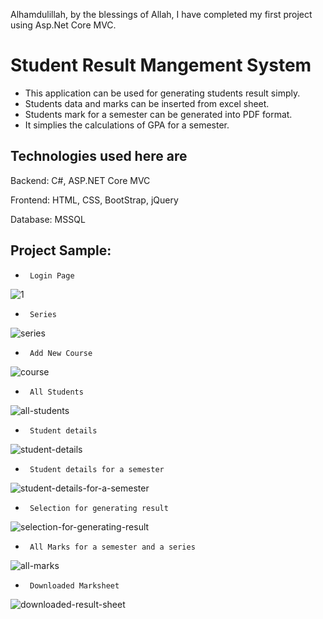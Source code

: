 Alhamdulillah, by the blessings of Allah, I have completed my first project using Asp.Net Core MVC.


# Student Result Mangement System
- This application can be used for generating students result simply.
- Students data and marks can be inserted from excel sheet.
- Students mark for a semester can be generated into PDF format.
- It simplies the calculations of GPA for a semester.


Technologies used here are
---------------------------

Backend: C#, ASP.NET Core MVC

Frontend: HTML, CSS, BootStrap, jQuery

Database: MSSQL 



Project Sample:
-------------

*      Login Page  
![1](https://github.com/user-attachments/assets/8eb24a40-8790-466d-b80c-113648c7ee16)


*      Series 
![series](https://github.com/user-attachments/assets/20c82db0-c580-4b45-b15c-10e938733f26)


*      Add New Course
![course](https://github.com/user-attachments/assets/8429b5aa-52d8-447e-a2dd-f7d6edd39371)


*      All Students 
![all-students](https://github.com/user-attachments/assets/e6d814e3-ba7d-43d3-88f4-029c1f2950ea)

*      Student details
![student-details](https://github.com/user-attachments/assets/0af36f6c-c705-420a-8405-8dc7f3f33bee)

*      Student details for a semester
![student-details-for-a-semester](https://github.com/user-attachments/assets/65b4aefd-3445-46bb-a6ac-273a8481e893)

*      Selection for generating result
![selection-for-generating-result](https://github.com/user-attachments/assets/90a1de41-aa26-41e7-95e4-11999a2567df)

*      All Marks for a semester and a series
![all-marks](https://github.com/user-attachments/assets/d114ffca-ff1e-483e-b8f9-01bfc70ef459)

*      Downloaded Marksheet 
![downloaded-result-sheet](https://github.com/user-attachments/assets/eb4126bc-33d4-448c-b42e-a63eb8027ada)




